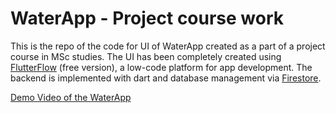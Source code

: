 ﻿# WaterApp - Project course work

This is the repo of the code for UI of WaterApp created as a part of a project course in MSc studies.
The UI has been completely created using [FlutterFlow](https://www.flutterflow.io/) (free version), a low-code platform for app development.
The backend is implemented with dart and database management via [Firestore](https://firebase.google.com/docs/firestore).

[Demo Video of the WaterApp](https://raw.githubusercontent.com/pebeliss/WaterApp-FlutterFlow-Project/main/docs/WaterAppDemo.MP4)



